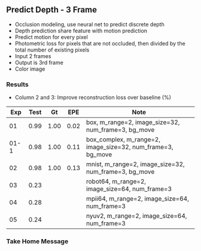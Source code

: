 ## Predict Depth - 3 Frame 

- Occlusion modeling, use neural net to predict discrete depth
- Depth prediction share feature with motion prediction
- Predict motion for every pixel
- Photometric loss for pixels that are not occluded, then divided by the total number of existing pixels
- Input 2 frames
- Output is 3rd frame
- Color image

### Results

- Column 2 and 3: Improve reconstruction loss over baseline (%) 

| Exp  | Test | Gt   | EPE  | Note |
| ---- | ---- | ---- | ---- | ---- | 
| 01   | 0.99 | 1.00 | 0.02 | box, m_range=2, image_size=32, num_frame=3, bg_move |
| 01-1 | 0.98 | 1.00 | 0.11 | box_complex, m_range=2, image_size=32, num_frame=3, bg_move |
| 02   | 0.98 | 1.00 | 0.13 | mnist, m_range=2, image_size=32, num_frame=3, bg_move |
| 03   | 0.23 |  |  | robot64, m_range=2, image_size=64, num_frame=3 |
| 04   | 0.28 |  |  | mpii64, m_range=2, image_size=64, num_frame=3 |
| 05   | 0.24 |  |  | nyuv2, m_range=2, image_size=64, num_frame=3 |

### Take Home Message

